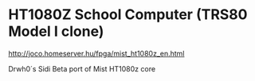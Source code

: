 HT1080Z School Computer (TRS80 Model I clone)
=============================================

http://joco.homeserver.hu/fpga/mist_ht1080z_en.html

Drwh0´s Sidi Beta port of Mist HT1080z core
